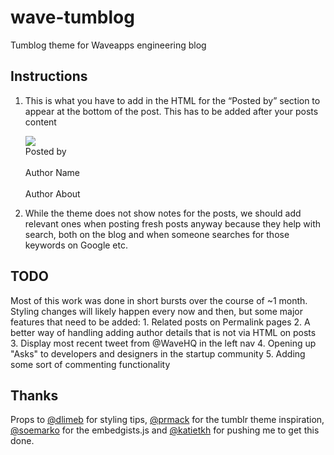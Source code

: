 # wave-tumblog

Tumblog theme for Waveapps engineering blog


## Instructions


1. This is what you have to add in the HTML for the “Posted by” section to appear at the bottom of the post. This has to be added after your posts content

    <div class="author">
        <div class="authorportrait"><img src="https://sample-photo-url.jpg" /></div>
        <div class="postedby">Posted by</div>
        <br />
        <div class="authorname">Author Name</div>
        <br />
        <div class="authorabout">Author About</div>
    </div>

2. While the theme does not show notes for the posts, we should add relevant ones when posting fresh posts anyway because they help with search, both on the blog and when someone searches for those keywords on Google etc.


## TODO
Most of this work was done in short bursts over the course of ~1 month. Styling changes will likely happen every now and then, but some major features that need to be added:
    1. Related posts on Permalink pages
    2. A better way of handling adding author details that is not via HTML on posts
    3. Display most recent tweet from @WaveHQ in the left nav
    4. Opening up "Asks" to developers and designers in the startup community
    5. Adding some sort of commenting functionality

## Thanks

Props to [@dlimeb](https://github.com/dlimeb) for styling tips, [@prmack](https://github.com/prmack) for the tumblr theme inspiration, [@soemarko](https://github.com/soemarko) for the embedgists.js and [@katietkh](https://github.com/katietkh) for pushing me to get this done.